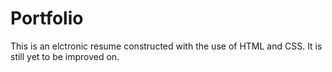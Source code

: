 # Portfolio
This is an elctronic resume constructed with the use of HTML and CSS. It is still yet to be improved on.
